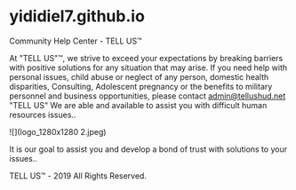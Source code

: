 # yididiel7.github.io
Community Help Center - TELL US™

At "TELL US"™, we strive to exceed your expectations by breaking barriers with positive solutions for any situation that may arise. If you need help with personal issues, child abuse or neglect of any person, domestic health disparities, Consulting, Adolescent pregnancy or the benefits to military personnel and business opportunities, please contact admin@tellushud.net "TELL US"
We are able and available to assist  you with difficult human resources issues..

![](logo_1280x1280 2.jpeg)


It is our goal to assist you and develop a bond of trust with solutions to your issues..

TELL US™ - 2019 All Rights Reserved.
